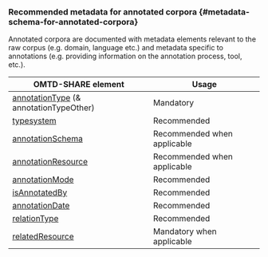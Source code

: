 ### Recommended metadata for annotated corpora {#metadata-schema-for-annotated-corpora}

Annotated corpora are documented with metadata elements relevant to the raw corpus \(e.g. domain, language etc.\) and metadata specific to annotations \(e.g. providing information on the annotation process, tool, etc.\).



| OMTD-SHARE element | Usage |
| --- | --- |
| [annotationType](/annotationType.md) (& annotationTypeOther) | Mandatory |
| [typesystem](/typesystem.md) | Recommended | 
| [annotationSchema](/annotationSchema.md) | Recommended when applicable |
| [annotationResource](/annotationResource.md) | Recommended when applicable |
| [annotationMode](/annotationMode.md) | Recommended |
| [isAnnotatedBy](/isAnnotatedBy.md) | Recommended |
| [annotationDate](/annotationDate.md) | Recommended |
| [relationType](/relationType.md) | Recommended |
| [relatedResource](/relatedResource.md) | Mandatory when applicable |






